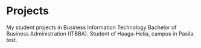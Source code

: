 # Projects
My student projects in Business Information Technology Bachelor of Business Administration (ITBBA). Student of Haaga-Helia, campus in Pasila.
test.

